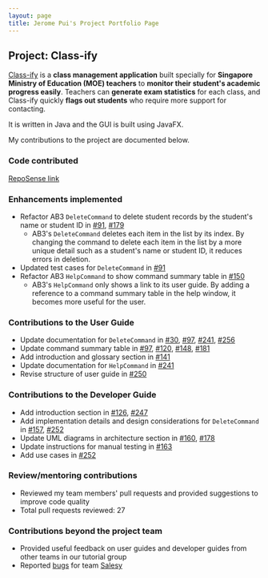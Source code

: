 ```yaml
---
layout: page
title: Jerome Pui's Project Portfolio Page
---
```


## Project: Class-ify

[Class-ify](https://github.com/AY2223S1-CS2103T-T15-2/tp) is a **class management application** built specially for **Singapore Ministry of Education (MOE) teachers** to **monitor their student's academic progress easily**. Teachers can **generate exam statistics** for each class, and Class-ify quickly **flags out students** who require more support for contacting.

It is written in Java and the GUI is built using JavaFX.

My contributions to the project are documented below.

### Code contributed

[RepoSense link](https://nus-cs2103-ay2223s1.github.io/tp-dashboard/?search=jeromepui&breakdown=true)

### Enhancements implemented

- Refactor AB3 `DeleteCommand` to delete student records by the student's name or student ID in [\#91](https://github.com/AY2223S1-CS2103T-T15-2/tp/pull/91), [\#179](https://github.com/AY2223S1-CS2103T-T15-2/tp/pull/179)
  - AB3's  `DeleteCommand` deletes each item in the list by its index. By changing the command to delete each item in the list by a more unique detail such as a student's name or student ID, it reduces errors in deletion.
- Updated test cases for `DeleteCommand` in [\#91](https://github.com/AY2223S1-CS2103T-T15-2/tp/pull/91)
- Refactor AB3 `HelpCommand` to show command summary table in [\#150](https://github.com/AY2223S1-CS2103T-T15-2/tp/pull/150)
  - AB3's `HelpCommand` only shows a link to its user guide. By adding a reference to a command summary table in the help window, it becomes more useful for the user.

<div style="page-break-after: always;"></div>

### Contributions to the User Guide

- Update documentation for `DeleteCommand` in [\#30](https://github.com/AY2223S1-CS2103T-T15-2/tp/pull/30), [\#97](https://github.com/AY2223S1-CS2103T-T15-2/tp/pull/97), [\#241](https://github.com/AY2223S1-CS2103T-T15-2/tp/pull/241), [\#256](https://github.com/AY2223S1-CS2103T-T15-2/tp/pull/256)
- Update command summary table in [\#97](https://github.com/AY2223S1-CS2103T-T15-2/tp/pull/97), [\#120](https://github.com/AY2223S1-CS2103T-T15-2/tp/pull/120), [\#148](https://github.com/AY2223S1-CS2103T-T15-2/tp/pull/148), [\#181](https://github.com/AY2223S1-CS2103T-T15-2/tp/pull/181)
- Add introduction and glossary section in [\#141](https://github.com/AY2223S1-CS2103T-T15-2/tp/pull/141)
- Update documentation for `HelpCommand` in [\#241](https://github.com/AY2223S1-CS2103T-T15-2/tp/pull/241)
- Revise structure of user guide in [\#250](https://github.com/AY2223S1-CS2103T-T15-2/tp/pull/250)

### Contributions to the Developer Guide

- Add introduction section in [\#126](https://github.com/AY2223S1-CS2103T-T15-2/tp/pull/126), [\#247](https://github.com/AY2223S1-CS2103T-T15-2/tp/pull/247)
- Add implementation details and design considerations for `DeleteCommand` in [\#157](https://github.com/AY2223S1-CS2103T-T15-2/tp/pull/157), [\#252](https://github.com/AY2223S1-CS2103T-T15-2/tp/pull/252)
- Update UML diagrams in architecture section in [\#160](https://github.com/AY2223S1-CS2103T-T15-2/tp/pull/160), [\#178](https://github.com/AY2223S1-CS2103T-T15-2/tp/pull/178)
- Update instructions for manual testing in [\#163](https://github.com/AY2223S1-CS2103T-T15-2/tp/pull/163)
- Add use cases in [\#252](https://github.com/AY2223S1-CS2103T-T15-2/tp/pull/252)

### Review/mentoring contributions

- Reviewed my team members' pull requests and provided suggestions to improve code quality
- Total pull requests reviewed: 27

### Contributions beyond the project team

- Provided useful feedback on user guides and developer guides from other teams in our tutorial group
- Reported [bugs](https://github.com/jeromepui/ped/issues) for team [Salesy](https://github.com/AY2223S1-CS2103T-W08-4/tp)
